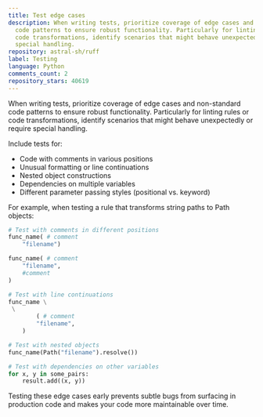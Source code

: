 ```yaml
---
title: Test edge cases
description: When writing tests, prioritize coverage of edge cases and non-standard
  code patterns to ensure robust functionality. Particularly for linting rules or
  code transformations, identify scenarios that might behave unexpectedly or require
  special handling.
repository: astral-sh/ruff
label: Testing
language: Python
comments_count: 2
repository_stars: 40619
---
```


When writing tests, prioritize coverage of edge cases and non-standard code patterns to ensure robust functionality. Particularly for linting rules or code transformations, identify scenarios that might behave unexpectedly or require special handling.

Include tests for:
- Code with comments in various positions
- Unusual formatting or line continuations
- Nested object constructions
- Dependencies on multiple variables
- Different parameter passing styles (positional vs. keyword)

For example, when testing a rule that transforms string paths to Path objects:

```python
# Test with comments in different positions
func_name( # comment
    "filename")

func_name( # comment
    "filename",
    #comment
)

# Test with line continuations
func_name \
 \
        ( # comment
        "filename",
    )

# Test with nested objects
func_name(Path("filename").resolve())

# Test with dependencies on other variables
for x, y in some_pairs:
    result.add((x, y))
```

Testing these edge cases early prevents subtle bugs from surfacing in production code and makes your code more maintainable over time.